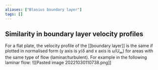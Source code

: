 ```yaml
---
aliases: ["Blasius boundary layer"]
tags: []
---
```


## Similarity in boundary layer velocity profiles

For a flat plate, the velocity profile of the [[boundary layer]] is the same if plotted in normalised form (y axis is $y/\delta$ and x axis is $u/U_{\infty}$) for areas with the same type of flow (laminar/turbulent). For example in the following laminar flow:
![[Pasted image 20221030110738.png]]
